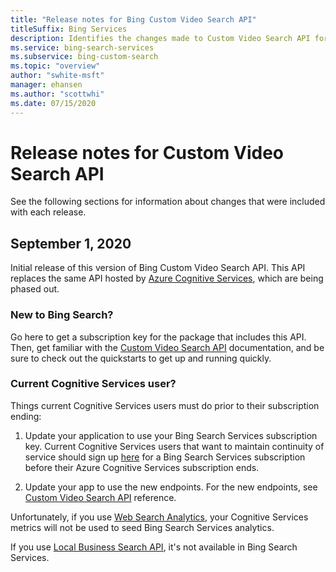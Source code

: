 ```yaml
---
title: "Release notes for Bing Custom Video Search API"
titleSuffix: Bing Services
description: Identifies the changes made to Custom Video Search API for each release.
ms.service: bing-search-services
ms.subservice: bing-custom-search
ms.topic: "overview"
author: "swhite-msft"
manager: ehansen
ms.author: "scottwhi"
ms.date: 07/15/2020
---
```


# Release notes for Custom Video Search API

See the following sections for information about changes that were included with each release.

## September 1, 2020

Initial release of this version of Bing Custom Video Search API. This API replaces the same API hosted by <a href="https://docs.microsoft.com/en-us/azure/cognitive-services/bing-custom-video-search/" target="_blank">Azure Cognitive Services</a>, which are being phased out. 

### New to Bing Search?

Go here to get a subscription key for the package that includes this API. Then, get familiar with the [Custom Video Search API](overview.md) documentation, and be sure to check out the quickstarts to get up and running quickly.


### Current Cognitive Services user?

Things current Cognitive Services users must do prior to their subscription ending:

1. Update your application to use your Bing Search Services subscription key. Current Cognitive Services users that want to maintain continuity of service should sign up [here](???) for a Bing Search Services subscription before their Azure Cognitive Services subscription ends. 
  
2. Update your app to use the new endpoints. For the new endpoints, see [Custom Video Search API](reference/endpoints.md) reference.

Unfortunately, if you use <a href="https://docs.microsoft.com/en-us/azure/cognitive-services/bing-web-search/bing-web-stats" target="_blank">Web Search Analytics</a>, your Cognitive Services metrics will not be used to seed Bing Search Services analytics.

If you use <a href="https://docs.microsoft.com/en-us/azure/cognitive-services/bing-local-business-search/local-search-reference" target="_blank">Local Business Search API</a>, it's not available in Bing Search Services. 